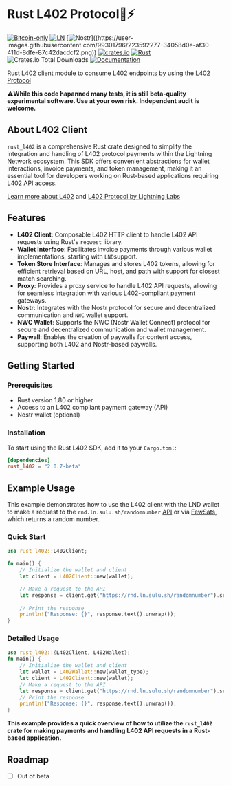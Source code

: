 # Rust L402 Protocol🦀⚡

[![Bitcoin-only](https://img.shields.io/badge/bitcoin-only-FF9900?logo=bitcoin)](https://twentyone.world)
[![LN](https://img.shields.io/badge/lightning-792EE5?logo=lightning)](https://mempool.space/lightning)
[![Nostr](https://img.shields.io/badge/nostr-only-FF9900?)]((https://user-images.githubusercontent.com/99301796/223592277-34058d0e-af30-411d-8dfe-87c42dacdcf2.png))
[![crates.io](https://img.shields.io/crates/v/rust-l402)](https://crates.io/crates/rust-l402)
[![Rust](https://github.com/AreaLayer/rust-l402/actions/workflows/rust.yml/badge.svg)](https://github.com/AreaLayer/rust-l402/actions/workflows/rust.yml)
![Crates.io Total Downloads](https://img.shields.io/crates/d/rust-l402)
[![Documentation](https://img.shields.io/static/v1?logo=read-the-docs&label=docs.rs&message=rust_l402&color=informational)](https://docs.rs/rust_l402/latest/rust_l402/)

Rust L402 client module to consume L402 endpoints by using the [L402 Protocol](https://docs.lightning.engineering/the-lightning-network/l402)

⚠️**While this code hapanned many tests, it is still beta-quality experimental software. Use at your own risk. Independent audit is welcome.**

## About L402 Client

`rust_l402` is a comprehensive Rust crate designed to simplify the integration and handling of L402 protocol payments within the Lightning Network ecosystem. This SDK offers convenient abstractions for wallet interactions, invoice payments, and token management, making it an essential tool for developers working on Rust-based applications requiring L402 API access.

[Learn more about L402](https://l402.org) and [L402 Protocol by Lightning Labs](https://docs.lightning.engineering/the-lightning-network/l402)

## Features

- **L402 Client**: Composable L402 HTTP client to handle L402 API requests using Rust's `reqwest` library.
- **Wallet Interface**: Facilitates invoice payments through various wallet implementations, starting with `LND`support.
- **Token Store Interface**: Manages and stores L402 tokens, allowing for efficient retrieval based on URL, host, and path with support for closest match searching.
- **Proxy**: Provides a proxy service to handle L402 API requests, allowing for seamless integration with various L402-compliant payment gateways.
- **Nostr**: Integrates with the Nostr protocol for secure and decentralized communication and `NWC` wallet support.
- **NWC Wallet**: Supports the NWC (Nostr Wallet Connect) protocol for secure and decentralized communication and wallet management.
- **Paywall**: Enables the creation of paywalls for content access, supporting both L402 and Nostr-based paywalls.

## Getting Started

### Prerequisites

- Rust version 1.80 or higher
- Access to an L402 compliant payment gateway (API)
- Nostr wallet (optional)

### Installation

To start using the Rust L402 SDK, add it to your `Cargo.toml`:

```toml
[dependencies]
rust_l402 = "2.0.7-beta"
```

## Example Usage

This example demonstrates how to use the L402 client with the LND wallet to make a request to the `rnd.ln.sulu.sh/randomnumber` [API](https://docs.sulu.sh/docs/l402-demonstration) or via [FewSats](https://www.fewsats.com/), which returns a random number.

### Quick Start

```rust
use rust_l402::L402Client;

fn main() {
    // Initialize the wallet and client
    let client = L402Client::new(wallet);

    // Make a request to the API
    let response = client.get("https://rnd.ln.sulu.sh/randomnumber").send().unwrap();
    
    // Print the response
    println!("Response: {}", response.text().unwrap());
}
```

### Detailed Usage
```rust
use rust_l402::{L402Client, L402Wallet};
fn main() {
    // Initialize the wallet and client
    let wallet = L402Wallet::new(wallet_type);
    let client = L402Client::new(wallet);
    // Make a request to the API
    let response = client.get("https://rnd.ln.sulu.sh/randomnumber").send().unwrap();
    // Print the response
    println!("Response: {}", response.text().unwrap());
}
```

**This example provides a quick overview of how to utilize the `rust_l402` crate for making payments and handling L402 API requests in a Rust-based application.**

## Roadmap

- [ ] Out of beta